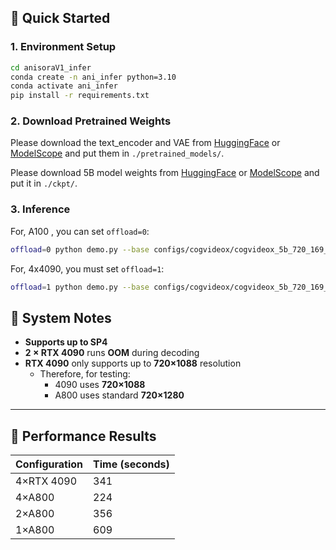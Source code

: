 ##  🚀 Quick Started

### 1. Environment Setup

```bash
cd anisoraV1_infer 
conda create -n ani_infer python=3.10
conda activate ani_infer
pip install -r requirements.txt
```

### 2. Download Pretrained Weights

Please download the text_encoder and VAE from [HuggingFace](https://huggingface.co/IndexTeam/Index-anisora/tree/main/CogVideoX_VAE_T5) or [ModelScope](https://modelscope.cn/models/bilibili-index/Index-anisora/files) and put them in `./pretrained_models/`. 

Please download 5B model weights from [HuggingFace](https://huggingface.co/IndexTeam/Index-anisora/tree/main/5B) or [ModelScope](https://modelscope.cn/models/bilibili-index/Index-anisora/files) and put it in `./ckpt/`.

### 3. Inference

For, A100 , you can set `offload=0`:
```bash
offload=0 python demo.py --base configs/cogvideox/cogvideox_5b_720_169_2.yaml
```

For, 4x4090, you must set `offload=1`:
```bash
offload=1 python demo.py --base configs/cogvideox/cogvideox_5b_720_169_2.yaml 
```

## 📁 System Notes

- **Supports up to SP4**
- **2 × RTX 4090** runs **OOM** during decoding
- **RTX 4090** only supports up to **720×1088** resolution  
  - Therefore, for testing:  
    - 4090 uses **720×1088** 
    - A800 uses standard **720×1280**

---

## 🍎 Performance Results

| Configuration | Time (seconds) |
|---------------|----------------|
| 4×RTX 4090     | 341            |
| 4×A800         | 224            |
| 2×A800         | 356            |
| 1×A800         | 609            |


